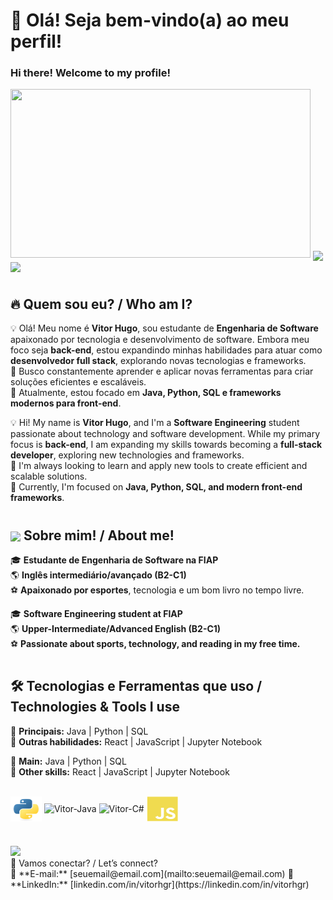 # 👋 Olá! Seja bem-vindo(a) ao meu perfil!  
### Hi there! Welcome to my profile!

<img src="https://media.giphy.com/media/v1.Y2lkPTc5MGI3NjExb2Qwbmt5ZHR5OWxncXV5MTI5eXlob3pjMjBveDNmYThvdXY0b3czOCZlcD12MV9pbnRlcm5hbF9naWZfYnlfaWQmY3Q9Zw/A5ffIYwJoEpVcMOYiO/giphy.gif" width="480" height="270" frameBorder="0" class="giphy-embed" allowFullScreen>

<a href="https://github.com/anuraghazra/github-readme-stats">
  <img height=200 align="center" src="https://github-readme-stats.vercel.app/api?username=Torugo0&show_icons=false&theme=great-gatsby&rank_icon=github" />
</a>
<a href="https://github.com/anuraghazra/donut">
  <img height=200 align="center" src="https://github-readme-stats.vercel.app/api/top-langs/?username=Torugo0&layout=donut&size_weight=0.5&count_weight=0.5&show&icons=true&theme=great-gatsby" />
</a>

#

## 🔥 Quem sou eu? / Who am I?  
💡 Olá! Meu nome é **Vitor Hugo**, sou estudante de **Engenharia de Software** apaixonado por tecnologia e desenvolvimento de software. Embora meu foco seja **back-end**, estou expandindo minhas habilidades para atuar como **desenvolvedor full stack**, explorando novas tecnologias e frameworks.  
🚀 Busco constantemente aprender e aplicar novas ferramentas para criar soluções eficientes e escaláveis.  
🎯 Atualmente, estou focado em **Java, Python, SQL e frameworks modernos para front-end**.  

💡 Hi! My name is **Vitor Hugo**, and I'm a **Software Engineering** student passionate about technology and software development. While my primary focus is **back-end**, I am expanding my skills towards becoming a **full-stack developer**, exploring new technologies and frameworks.  
🚀 I'm always looking to learn and apply new tools to create efficient and scalable solutions.  
🎯 Currently, I'm focused on **Java, Python, SQL, and modern front-end frameworks**.  
#
 
## <img height=30 align="center" src="https://fonts.gstatic.com/s/e/notoemoji/latest/1f98e/512.gif"/> Sobre mim! / About me!
🎓 **Estudante de Engenharia de Software na FIAP**  
🌎 **Inglês intermediário/avançado (B2-C1)**  
⚽ **Apaixonado por esportes**, tecnologia e um bom livro no tempo livre.  

🎓 **Software Engineering student at FIAP**  
🌎 **Upper-Intermediate/Advanced English (B2-C1)**  
⚽ **Passionate about sports, technology, and reading in my free time.**  
#

## 🛠️ Tecnologias e Ferramentas que uso / Technologies & Tools I use  
🎯 **Principais:** Java | Python | SQL  
📌 **Outras habilidades:** React | JavaScript | Jupyter Notebook  

🎯 **Main:** Java | Python | SQL  
📌 **Other skills:** React | JavaScript | Jupyter Notebook

<picture>
  <source srcset="https://fonts.gstatic.com/s/e/notoemoji/latest/1f50b/512.webp" type="image/webp">
</picture>

<div style="display: inline_block"><br>
  <img align="center" alt="Vitor-Python" height="40" width="50" src="https://raw.githubusercontent.com/devicons/devicon/master/icons/python/python-original.svg">
  <img align="center" alt="Vitor-Java" height="40" width="50" src="https://cdn.jsdelivr.net/gh/devicons/devicon@latest/icons/java/java-original.svg" />
  <img align="center" alt="Vitor-C#" height="40" width="50" src="https://cdn.jsdelivr.net/gh/devicons/devicon@latest/icons/csharp/csharp-original.svg" />
  <img align="center" alt="Vitor-Js" height="40" width="50" src="https://raw.githubusercontent.com/devicons/devicon/master/icons/javascript/javascript-plain.svg">
</div>

#

 <div> 
    <a href="https://www.linkedin.com/in/vitorhgr/" target="_blank"><img src="https://img.shields.io/badge/-LinkedIn-%230077B5?style=for-the-badge&logo=linkedin&logoColor=white" target="_blank"></a> 
 </div>
  🚀 Vamos conectar? / Let’s connect? <br>  
  📧 **E-mail:** [seuemail@email.com](mailto:seuemail@email.com)  
  💼 **LinkedIn:** [linkedin.com/in/vitorhgr](https://linkedin.com/in/vitorhgr)  
 
 
